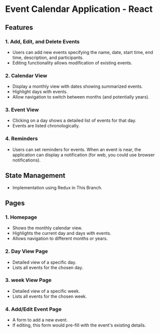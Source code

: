 # Event Calendar Application - React

## Features

### 1. Add, Edit, and Delete Events
   * Users can add new events specifying the name, date, start time, end time, description, and participants.
   * Editing functionality allows modification of existing events.

### 2. Calendar View
   * Display a monthly view with dates showing summarized events.
   * Highlight days with events.
   * Allow navigation to switch between months (and potentially years).

### 3. Event View
   * Clicking on a day shows a detailed list of events for that day.
   * Events are listed chronologically.

### 4. Reminders
   * Users can set reminders for events. When an event is near, the application can display a notification (for web, you could use browser notifications).
     

## State Management
  * Implementation using Redux in This Branch.

## Pages

### 1. Homepage
   * Shows the monthly calendar view.
   * Highlights the current day and days with events.
   * Allows navigation to different months or years.

### 2. Day View Page
   * Detailed view of a specific day.
   * Lists all events for the chosen day.
     
### 3. week View Page
   * Detailed view of a specific week.
   * Lists all events for the chosen week.


### 4. Add/Edit Event Page
   * A form to add a new event.
   * If editing, this form would pre-fill with the event's existing details.

